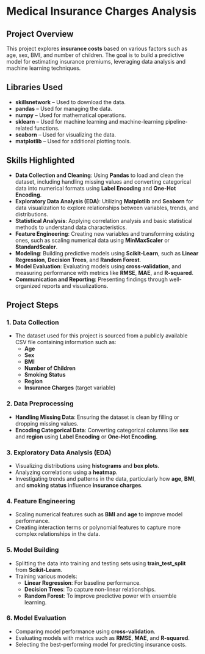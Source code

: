 # Medical Insurance Charges Analysis

## Project Overview
This project explores **insurance costs** based on various factors such as age, sex, BMI, and number of children. The goal is to build a predictive model for estimating insurance premiums, leveraging data analysis and machine learning techniques.

## **Libraries Used**

- **skillsnetwork** – Used to download the data.  
- **pandas** – Used for managing the data.  
- **numpy** – Used for mathematical operations.  
- **sklearn** – Used for machine learning and machine-learning pipeline-related functions.  
- **seaborn** – Used for visualizing the data.  
- **matplotlib** – Used for additional plotting tools.  

## Skills Highlighted

- **Data Collection and Cleaning**: Using **Pandas** to load and clean the dataset, including handling missing values and converting categorical data into numerical formats using **Label Encoding** and **One-Hot Encoding**.
- **Exploratory Data Analysis (EDA)**: Utilizing **Matplotlib** and **Seaborn** for data visualization to explore relationships between variables, trends, and distributions.
- **Statistical Analysis**: Applying correlation analysis and basic statistical methods to understand data characteristics.
- **Feature Engineering**: Creating new variables and transforming existing ones, such as scaling numerical data using **MinMaxScaler** or **StandardScaler**.
- **Modeling**: Building predictive models using **Scikit-Learn**, such as **Linear Regression**, **Decision Trees**, and **Random Forest**.
- **Model Evaluation**: Evaluating models using **cross-validation**, and measuring performance with metrics like **RMSE**, **MAE**, and **R-squared**.
- **Communication and Reporting**: Presenting findings through well-organized reports and visualizations.

## Project Steps

### 1. Data Collection
- The dataset used for this project is sourced from a publicly available CSV file containing information such as:
  - **Age**
  - **Sex**
  - **BMI**
  - **Number of Children**
  - **Smoking Status**
  - **Region**
  - **Insurance Charges** (target variable)

### 2. Data Preprocessing
- **Handling Missing Data**: Ensuring the dataset is clean by filling or dropping missing values.
- **Encoding Categorical Data**: Converting categorical columns like **sex** and **region** using **Label Encoding** or **One-Hot Encoding**.

### 3. Exploratory Data Analysis (EDA)
- Visualizing distributions using **histograms** and **box plots**.
- Analyzing correlations using a **heatmap**.
- Investigating trends and patterns in the data, particularly how **age**, **BMI**, and **smoking status** influence **insurance charges**.

### 4. Feature Engineering
- Scaling numerical features such as **BMI** and **age** to improve model performance.
- Creating interaction terms or polynomial features to capture more complex relationships in the data.

### 5. Model Building
- Splitting the data into training and testing sets using **train_test_split** from **Scikit-Learn**.
- Training various models:
  - **Linear Regression**: For baseline performance.
  - **Decision Trees**: To capture non-linear relationships.
  - **Random Forest**: To improve predictive power with ensemble learning.

### 6. Model Evaluation
- Comparing model performance using **cross-validation**.
- Evaluating models with metrics such as **RMSE**, **MAE**, and **R-squared**.
- Selecting the best-performing model for predicting insurance costs.
